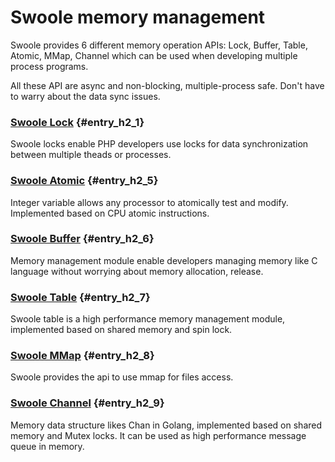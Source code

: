 # Swoole memory management

Swoole provides 6 different memory operation APIs: Lock, Buffer, Table, Atomic, MMap, Channel which can be used when developing multiple process programs.

All these API are async and non-blocking, multiple-process safe. Don't have to warry about the data sync issues. 

### [Swoole Lock](/modules/swoole-lock.md) {#entry_h2_1}

Swoole locks enable PHP developers use locks for data synchronization between multiple theads or processes.

### [Swoole Atomic](/modules/swoole-atomic.md) {#entry_h2_5}

Integer variable allows any processor to atomically test and modify. Implemented based on CPU atomic instructions.

### [Swoole Buffer](/modules/swoole-buffer.md) {#entry_h2_6}

Memory management module enable developers managing memory like C language without worrying about memory allocation, release.

### [Swoole Table](/modules/swoole-table.md) {#entry_h2_7}

Swoole table is a high performance memory management module, implemented based on shared memory and spin lock.

### [Swoole MMap](/modules/swoole-mmap.md) {#entry_h2_8}

Swoole provides the api to use mmap for files access.

### [Swoole Channel](/modules/swoole-channel.md) {#entry_h2_9}

Memory data structure likes Chan in Golang, implemented based on shared memory and Mutex locks. It can be used as high performance message queue in memory. 


